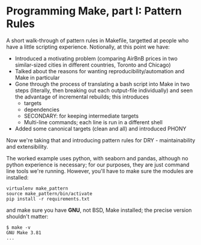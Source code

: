 # Programming Make, part I: Pattern Rules

A short walk-through of pattern rules in Makefile, targetted at
people who have a little scripting experience.  Notionally, at this
point we have:

- Introduced a motivating problem (comparing AirBnB prices in two similar-sized cities in different countries, Toronto and Chicago)
- Talked about the reasons for wanting reproducibility/automation and Make in particular
- Gone through the process of translating a bash script into Make in two steps (literally, then breaking out each output-file individually) and seen the advantage of incremental rebuilds; this introduces
    - targets
    - dependencies
    - SECONDARY: for keeping intermediate targets
    - Multi-line commands; each line is run in a different shell
- Added some canonical targets (clean and all) and introduced PHONY

Now we're taking that and introducing pattern rules for DRY - maintainability and extensibility.

The worked example uses python, with seaborn and pandas, although
no python experience is necessary; for our purposes, they are just
command line tools we're running.  However, you'll have to make sure
the modules are installed:

```
virtualenv make_pattern
source make_pattern/bin/activate
pip install -r requirements.txt
```

and make sure you have **GNU**, not BSD, Make installed; the precise version shouldn't matter:

```
$ make -v
GNU Make 3.81
...
```
